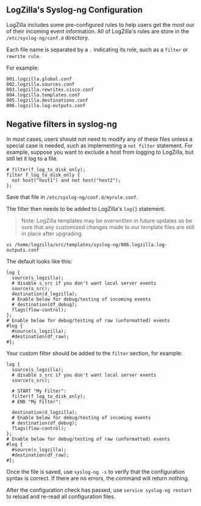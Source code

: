 <!-- @@@title:Receiving Syslog Events@@@ -->


LogZilla's Syslog-ng Configuration
---

LogZilla includes some pre-configured rules to help users get the most our of their incoming event information.
All of LogZilla's rules are store in the `/etc/syslog-ng/conf.d` directory.

Each file name is separated by a `.` indicating its role, such as a `filter` or `rewrite rule`.

For example:

    001.logzilla.global.conf
    002.logzilla.sources.conf
    003.logzilla.rewrites.cisco.conf
    004.logzilla.templates.conf
    005.logzilla.destinations.conf
    006.logzilla.log-outputs.conf



## Negative filters in syslog-ng
In most cases, users should not need to modify any of these files unless a special case is needed, such as implementing a `not filter` statement.
For example, suppose you want to exclude a host from logging to LogZilla, but still let it log to a file.

    # filter(f_log_to_disk_only);
    filter f_log_to_disk_only {
      not host("host1") and not host("host2");
    };

Save that file in `/etc/syslog-ng/conf.d/myrule.conf`.

The filter then needs to be added to LogZilla's `log{}` statement.
>Note: LogZilla templates may be overwritten in future updates so be sure that any customized changes made to our template files are still in place after upgrading.

`vi /home/logzilla/src/templates/syslog-ng/006.logzilla.log-outputs.conf`

The default looks like this:

    log {
      source(s_logzilla);
      # disable s_src if you don't want local server events
      source(s_src);
      destination(d_logzilla);
      # Enable below for debug/testing of incoming events
      # destination(df_debug);
      flags(flow-control);
    };
    # Enable below for debug/testing of raw (unformatted) events
    #log {
      #source(s_logzilla);
      #destination(df_raw);
    #};

Your custom filter should be added to the `filter` section, for example:

    log {
      source(s_logzilla);
      # disable s_src if you don't want local server events
      source(s_src);

      # START "My Filter":
      filter(f_log_to_disk_only);
      # END "My Filter":

      destination(d_logzilla);
      # Enable below for debug/testing of incoming events
      # destination(df_debug);
      flags(flow-control);
    };
    # Enable below for debug/testing of raw (unformatted) events
    #log {
      #source(s_logzilla);
      #destination(df_raw);
    #};

Once the file is saved, use `syslog-ng -s` to verify that the configuration syntax is correct.
If there are no errors, the command will return nothing.

After the configuration check has passed, use `service syslog-ng restart` to reload and re-read all configuration files.
